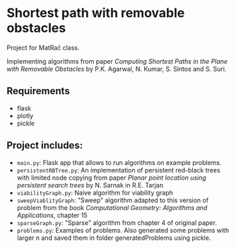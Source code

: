 # Shortest path with removable obstacles

Project for MatRač class.

Implementing algorithms from paper *Computing Shortest Paths in the Plane with Removable Obstacles* by P.K. Agarwal, N. Kumar, S. Sintos and S. Suri.

## Requirements
- flask
- plotly
- pickle 



## Project includes:
-  `main.py`: Flask app that allows to run algorithms on example problems.
- `persistentRBTree.py`: An implementation of persistent red-black trees with limited node copying from paper  *Planar point location using persistent search trees* by N. Sarnak in R.E. Tarjan
- `viabilityGraph.py`: Naive algorithm for viability graph 
- `sweepViablityGraph`: "Sweep" algorithm adapted to this version of problem from the book *Computational Geometry: Algorithms and Applications*, chapter 15 
- `sparseGraph.py`: "Sparse" algorithm from chapter 4 of original paper.
- `problems.py`: Examples of problems. Also generated some problems with larger n and saved them in folder generatedProblems using pickle.

